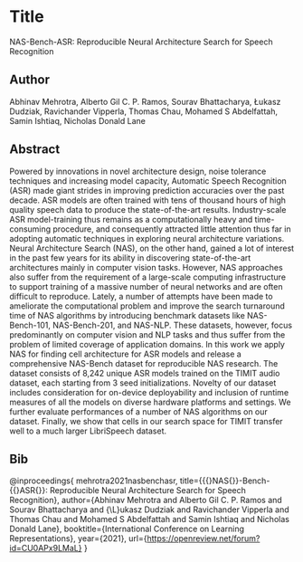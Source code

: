 # Title
NAS-Bench-ASR: Reproducible Neural Architecture Search for Speech Recognition

## Author
Abhinav Mehrotra, Alberto Gil C. P. Ramos, Sourav Bhattacharya, Łukasz Dudziak, Ravichander Vipperla, Thomas Chau, Mohamed S Abdelfattah, Samin Ishtiaq, Nicholas Donald Lane

## Abstract
Powered by innovations in novel architecture design, noise tolerance techniques and increasing model capacity, Automatic Speech Recognition (ASR) made giant strides in improving prediction accuracies over the past decade. ASR models are often trained with tens of thousand hours of high quality speech data to produce the state-of-the-art results. Industry-scale ASR model-training thus remains as a computationally heavy and time-consuming procedure, and consequently attracted little attention thus far in adopting automatic techniques in exploring neural architecture variations. Neural Architecture Search (NAS), on the other hand, gained a lot of interest in the past few years for its ability in discovering state-of-the-art architectures mainly in computer vision tasks. However, NAS approaches also suffer from the requirement of a large-scale computing infrastructure to support training of a massive number of neural networks and are often difficult to reproduce. Lately, a number of attempts have been made to ameliorate the computational problem and improve the search turnaround time of NAS algorithms by introducing benchmark datasets like NAS-Bench-101, NAS-Bench-201, and NAS-NLP. These datasets, however, focus predominantly on computer vision and NLP tasks and thus suffer from the problem of limited coverage of application domains. In this work we apply NAS for finding cell architecture for ASR models and release a comprehensive NAS-Bench dataset for reproducible NAS research. The dataset consists of 8,242 unique ASR models trained on the TIMIT audio dataset, each starting from 3 seed initializations. Novelty of our dataset includes consideration for on-device deployability and inclusion of runtime measures of all the models on diverse hardware platforms and settings. We further evaluate performances of a number of NAS algorithms on our dataset. Finally, we show that cells in our search space for TIMIT transfer well to a much larger LibriSpeech dataset. 

## Bib
@inproceedings{
mehrotra2021nasbenchasr,
title={{\{}NAS{\}}-Bench-{\{}ASR{\}}: Reproducible Neural Architecture Search for Speech Recognition},
author={Abhinav Mehrotra and Alberto Gil C. P. Ramos and Sourav Bhattacharya and {\L}ukasz Dudziak and Ravichander Vipperla and Thomas Chau and Mohamed S Abdelfattah and Samin Ishtiaq and Nicholas Donald Lane},
booktitle={International Conference on Learning Representations},
year={2021},
url={https://openreview.net/forum?id=CU0APx9LMaL}
}
